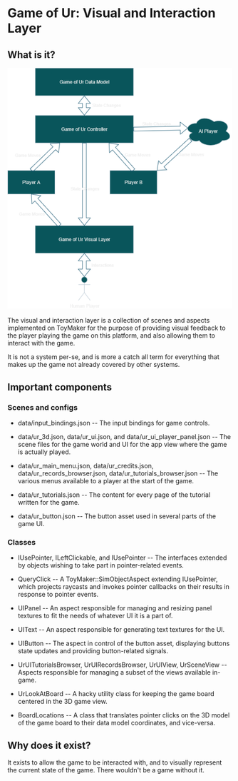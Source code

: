# Game of Ur: Visual and Interaction Layer

## What is it?

![Game of Ur architecture diagram.](./Game_of_Ur_Architecture.png "Game of Ur architecture diagram.")

The visual and interaction layer is a collection of scenes and aspects implemented on ToyMaker for the purpose of providing visual feedback to the player playing the game on this platform, and also allowing them to interact with the game.  

It is not a system per-se, and is more a catch all term for everything that makes up the game not already covered by other systems.

## Important components

### Scenes and configs

- data/input_bindings.json -- The input bindings for game controls.

- data/ur_3d.json, data/ur_ui.json, and data/ur_ui_player_panel.json -- The scene files for the game world and UI for the app view where the game is actually played.

- data/ur_main_menu.json, data/ur_credits.json, data/ur_records_browser.json, data/ur_tutorials_browser.json -- The various menus available to a player at the start of the game.

- data/ur_tutorials.json -- The content for every page of the tutorial written for the game.

- data/ur_button.json -- The button asset used in several parts of the game UI.

### Classes

- IUsePointer, ILeftClickable, and IUsePointer -- The interfaces extended by objects wishing to take part in pointer-related events.

- QueryClick -- A ToyMaker::SimObjectAspect extending IUsePointer, which projects raycasts and invokes pointer callbacks on their results in response to pointer events.

- UIPanel -- An aspect responsible for managing and resizing panel textures to fit the needs of whatever UI it is a part of.

- UIText -- An aspect responsible for generating text textures for the UI.

- UIButton -- The aspect in control of the button asset, displaying buttons state updates and providing button-related signals.

- UrUITutorialsBrowser, UrUIRecordsBrowser, UrUIView, UrSceneView -- Aspects responsible for managing a subset of the views available in-game.

- UrLookAtBoard -- A hacky utility class for keeping the game board centered in the 3D game view.

- BoardLocations -- A class that translates pointer clicks on the 3D model of the game board to their data model coordinates, and vice-versa.

## Why does it exist?

It exists to allow the game to be interacted with, and to visually represent the current state of the game.  There wouldn't be a game without it.
